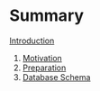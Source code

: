# Summary

[Introduction](README.md)
1. [Motivation](motivation/README.md)
1. [Preparation](preparation.md)
1. [Database Schema](database_schema.md)

